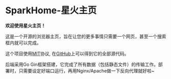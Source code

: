 # SparkHome-星火主页

**欢迎使用星火主页！**

这是一个开源的浏览器主页，旨在让您的更多事情只需要一个网页，甚至一个搜索框内就可以完成。

这个项目使用[MIT](https://mit-license.org/)协议, 在[GitHub](https://spurl.site/shg)上可以得到它的全部源代码。

后端采用Go Gin框架搭建，它完成了所有数据（包括静态文件）的传输工作。部署时，只需要设定好端口运行，再用Nginx/Apache做一下反向代理就好啦~

